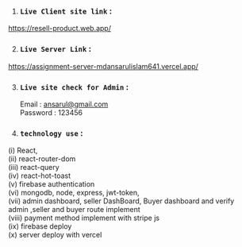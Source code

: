 1. ### `Live Client site link`  :
 https://resell-product.web.app/

2. ### `Live Server Link` : 
https://assignment-server-mdansarulislam641.vercel.app/

3. ### `Live site check for Admin` : 
    Email : ansarul@gmail.com  </br>
    Password : 123456 </br>

4. ### `technology use` :
(i) React, </br>
(ii) react-router-dom </br>
(iii) react-query </br>
(iv) react-hot-toast </br>
(v) firebase authentication </br>
(vi) mongodb, node, express, jwt-token, </br>
(vii) admin dashboard, seller DashBoard, Buyer dashboard and verify  </br>  admin ,seller and buyer route implement </br>
(viii) payment method implement with stripe js </br>
(ix) firebase deploy </br>
(x) server deploy with vercel
